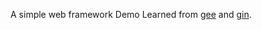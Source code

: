 A simple web framework Demo Learned from [gee](https://geektutu.com/post/gee.html) and [gin](https://github.com/gin-gonic/gin).



